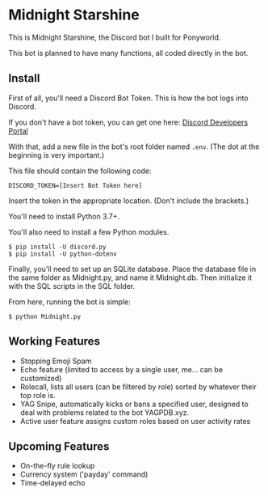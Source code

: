 # Midnight Starshine

This is Midnight Starshine, the Discord bot I built for Ponyworld.

This bot is planned to have many functions, all coded directly in the bot.

## Install

First of all, you'll need a Discord Bot Token. This is how the bot logs into Discord.

If you don't have a bot token, you can get one here: [Discord Developers Portal](https://discordapp.com/developers/applications)

With that, add a new file in the bot's root folder named `.env`. (The dot at the beginning is very important.)

This file should contain the following code:
```
DISCORD_TOKEN=[Insert Bot Token here]
```
Insert the token in the appropriate location. (Don't include the brackets.)

You'll need to install Python 3.7+.

You'll also need to install a few Python modules.
```
$ pip install -U discord.py
$ pip install -U python-dotenv
```

Finally, you'll need to set up an SQLite database. Place the database file in the same folder as Midnight.py, and name it Midnight.db. Then initialize it with the SQL scripts in the SQL folder.

From here, running the bot is simple:
```
$ python Midnight.py
```

## Working Features

  * Stopping Emoji Spam
  * Echo feature (limited to access by a single user, me... can be customized)
  * Rolecall, lists all users (can be filtered by role) sorted by whatever their top role is.
  * YAG Snipe, automatically kicks or bans a specified user, designed to deal with problems related to the bot YAGPDB.xyz.
  * Active user feature assigns custom roles based on user activity rates

## Upcoming Features

  * On-the-fly rule lookup
  * Currency system ('payday' command)
  * Time-delayed echo
